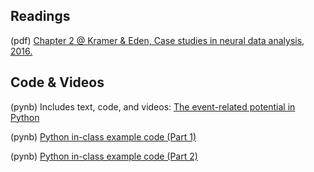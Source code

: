 ## Readings

(pdf)	[Chapter 2 @ Kramer & Eden, Case studies in neural data analysis, 2016.](/Readings/Kramer_Eden_Chapter_2.pdf)

## Code & Videos

(pynb) Includes text, code, and videos: [The event-related potential in Python](https://mark-kramer.github.io/Case-Studies-Python/02.html)

(pynb) [Python in-class example code (Part 1)](ERP-for-class-Part-1.ipynb)

(pynb) [Python in-class example code (Part 2)](ERP-for-class-Part-2.ipynb)
